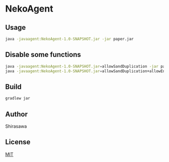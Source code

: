 # NekoAgent

## Usage

```bash
java -javaagent:NekoAgent-1.0-SNAPSHOT.jar -jar paper.jar
```

## Disable some functions

```bash
java -javaagent:NekoAgent-1.0-SNAPSHOT.jar=allowSandDuplication -jar paper.jar
java -javaagent:NekoAgent-1.0-SNAPSHOT.jar=allowSandDuplication+allowEndPlatform -jar paper.jar
```

## Build

```bash
gradlew jar
```

## Author

Shirasawa

## License

[MIT](./LICENSE)

